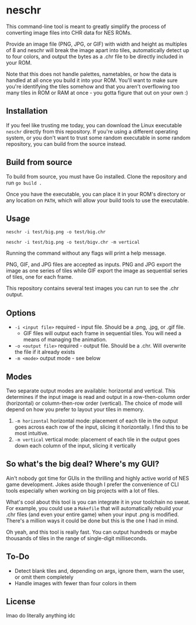 # neschr

This command-line tool is meant to greatly simplify the process of converting image files into CHR data for NES ROMs.

Provide an image file (PNG, JPG, or GIF) with width and height as multiples of 8 and neschr will break the image apart into tiles, automatically detect up to four colors, and output the bytes as a .chr file to be directly included in your ROM.

Note that this does not handle palettes, nametables, or how the data is handled at all once you build it into your ROM. You'll want to make sure you're identifying the tiles somehow and that you aren't overflowing too many tiles in ROM or RAM at once - you gotta figure that out on your own :)

## Installation

If you feel like trusting me today, you can download the Linux executable `neschr` directly from this repository. If you're using a different operating system, or you don't want to trust some random executable in some random repository, you can build from the source instead.

## Build from source

To build from source, you must have Go installed. Clone the repository and run `go build .`

Once you have the executable, you can place it in your ROM's directory or any location on `PATH`, which will allow your build tools to use the executable.

## Usage

`neschr -i test/big.png -o test/big.chr`

`neschr -i test/big.png -o test/bigv.chr -m vertical`

Running the command without any flags will print a help message.

PNG, GIF, and JPG files are accepted as inputs. PNG and JPG export the image as one series of tiles while GIF export the image as sequential series of tiles, one for each frame.

This repository contains several test images you can run to see the .chr output.

## Options

- `-i <input file>` required - input file. Should be a .png, .jpg, or .gif file.
  - GIF files will output each frame in sequential tiles. You will need a means of managing the animation.
- `-o <output file>` required - output file. Should be a .chr. Will overwrite the file if it already exists
- `-m <mode>` output mode - see below

## Modes

Two separate output modes are available: horizontal and vertical. This determines if the input image is read and output in a row-then-column order (horizontal) or column-then-row order (vertical). The choice of mode will depend on how you prefer to layout your tiles in memory.

1. `-m horizontal` horizontal mode: placement of each tile in the output goes across each row of the input, slicing it horizontally. I find this to be most intuitive.
2. `-m vertical` vertical mode: placement of each tile in the output goes down each column of the input, slicing it vertically

## So what's the big deal? Where's my GUI?

Ain't nobody got time for GUIs in the thrilling and highly active world of NES game development. Jokes aside though I prefer the convenience of CLI tools especially when working on big projects with a lot of files.

What's cool about this tool is you can integrate it in your toolchain no sweat. For example, you could use a `Makefile` that will automatically rebuild your .chr files (and even your entire game) when your input .png is modified. There's a million ways it could be done but this is the one I had in mind.

Oh yeah, and this tool is really fast. You can output hundreds or maybe thousands of tiles in the range of single-digit milliseconds.

## To-Do

- Detect blank tiles and, depending on args, ignore them, warn the user, or omit them completely
- Handle images with fewer than four colors in them

## License

lmao do literally anything idc
